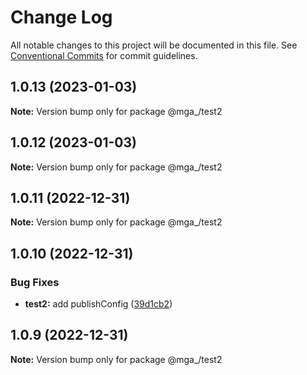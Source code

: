 # Change Log

All notable changes to this project will be documented in this file.
See [Conventional Commits](https://conventionalcommits.org) for commit guidelines.

## 1.0.13 (2023-01-03)

**Note:** Version bump only for package @mga_/test2





## 1.0.12 (2023-01-03)

**Note:** Version bump only for package @mga_/test2





## 1.0.11 (2022-12-31)

**Note:** Version bump only for package @mga_/test2





## 1.0.10 (2022-12-31)


### Bug Fixes

* **test2:** add publishConfig ([39d1cb2](https://github.com/mathiasgheno/srtest/commit/39d1cb28505c8c4b7ed0afcf7302ec5b662ea88c))





## 1.0.9 (2022-12-31)

**Note:** Version bump only for package @mga_/test2
